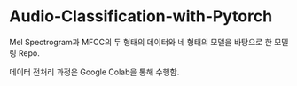 # Audio-Classification-with-Pytorch


Mel Spectrogram과 MFCC의 두 형태의 데이터와 네 형태의 모델을 바탕으로 한 모델링 Repo. 

데이터 전처리 과정은 Google Colab을 통해 수행함.

